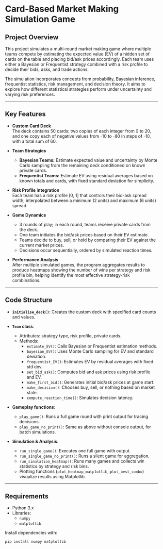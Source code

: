 # Card-Based Market Making Simulation Game

## Project Overview
This project simulates a multi-round market making game where multiple teams compete by estimating the expected value (EV) of a hidden set of cards on the table and placing bid/ask prices accordingly. Each team uses either a Bayesian or Frequentist strategy combined with a risk profile to decide their bids, asks, and trade actions.

The simulation incorporates concepts from probability, Bayesian inference, frequentist statistics, risk management, and decision theory. It aims to explore how different statistical strategies perform under uncertainty and varying risk preferences.

---

## Key Features

- **Custom Card Deck**  
  The deck contains 50 cards: two copies of each integer from 0 to 20, and one copy each of negative values from -10 to -80 in steps of -10, with a total sum of 60.

- **Team Strategies**  
  - **Bayesian Teams:** Estimate expected value and uncertainty by Monte Carlo sampling from the remaining deck conditioned on known private cards.  
  - **Frequentist Teams:** Estimate EV using residual averages based on known totals and cards, with fixed standard deviation for simplicity.

- **Risk Profile Integration**  
  Each team has a risk profile [0, 1] that controls their bid-ask spread width, interpolated between a minimum (2 units) and maximum (6 units) spread.

- **Game Dynamics**  
  - 3 rounds of play; in each round, teams receive private cards from the deck.  
  - One team initiates the bid/ask prices based on their EV estimate.  
  - Teams decide to buy, sell, or hold by comparing their EV against the current market prices.  
  - Decisions occur sequentially, ordered by simulated reaction times.

- **Performance Analysis**  
  After multiple simulated games, the program aggregates results to produce heatmaps showing the number of wins per strategy and risk profile bin, helping identify the most effective strategy-risk combinations.

---

## Code Structure

- **`initialise_deck()`**: Creates the custom deck with specified card counts and values.

- **`Team` class**:  
  - Attributes: strategy type, risk profile, private cards.  
  - Methods:  
    - `estimate_EV()`: Calls Bayesian or Frequentist estimation methods.  
    - `bayesian_EV()`: Uses Monte Carlo sampling for EV and standard deviation.  
    - `frequentist_EV()`: Estimates EV by residual averages with fixed std dev.  
    - `set_bid_ask()`: Computes bid and ask prices using risk profile and EV.  
    - `make_first_bid()`: Generates initial bid/ask prices at game start.  
    - `make_decision()`: Chooses buy, sell, or nothing based on market state.  
    - `compute_reaction_time()`: Simulates decision latency.

- **Gameplay functions**:  
  - `play_game()`: Runs a full game round with print output for tracing decisions.  
  - `play_game_no_print()`: Same as above without console output, for batch simulations.

- **Simulation & Analysis**:  
  - `run_single_game()`: Executes one full game with output.  
  - `run_single_game_no_print()`: Runs a silent game for aggregation.  
  - `run_simulation_heatmap()`: Runs many games and collects win statistics by strategy and risk bins.  
  - Plotting functions (`plot_heatmap_matplotlib`, `plot_best_combo`) visualize results using Matplotlib.

---

## Requirements

- Python 3.x
- Libraries:  
  - `numpy`  
  - `matplotlib`

Install dependencies with:  
```bash
pip install numpy matplotlib

